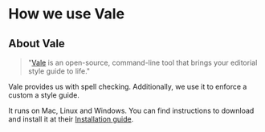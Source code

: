 # How we use Vale

## About Vale

> "[Vale](https://vale.sh/) is an open-source, command-line tool that brings your editorial style guide to life."

Vale provides us with spell checking. Additionally, we use it to enforce a custom a style guide.

It runs on Mac, Linux and Windows. You can find instructions to download and install it at
their [Installation guide](https://vale.sh/docs/vale-cli/installation/).

